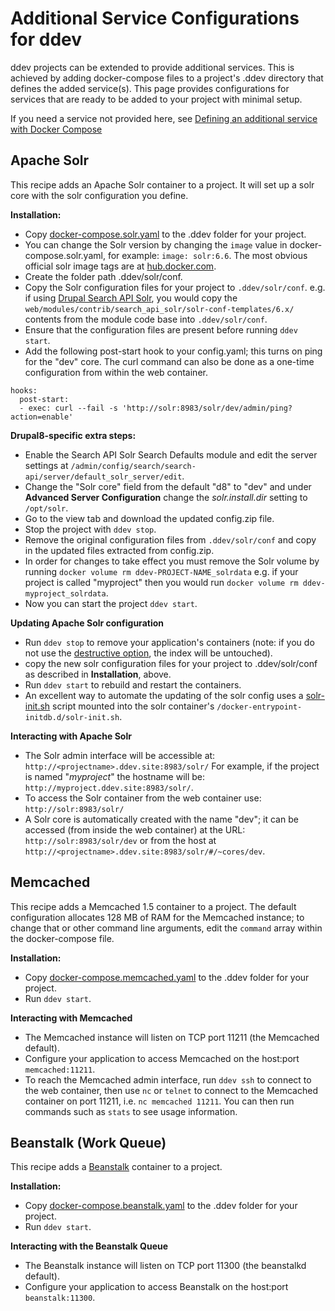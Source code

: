 <h1> Additional Service Configurations for ddev</h1>

ddev projects can be extended to provide additional services. This is achieved by adding docker-compose files to a project's .ddev directory that defines the added service(s). This page provides configurations for services that are ready to be added to your project with minimal setup.

If you need a service not provided here, see [Defining an additional service with Docker Compose](custom-compose-files.md)

## Apache Solr
This recipe adds an Apache Solr container to a project. It will set up a solr core with the solr configuration you define.

**Installation:**

- Copy [docker-compose.solr.yaml](https://github.com/drud/ddev/tree/master/pkg/servicetest/testdata/services/docker-compose.solr.yaml) to the .ddev folder for your project.
- You can change the Solr version by changing the `image` value in docker-compose.solr.yaml, for example: `image: solr:6.6`. The most obvious official solr image tags are at [hub.docker.com](https://hub.docker.com/_/solr/).
- Create the folder path .ddev/solr/conf.
- Copy the Solr configuration files for your project to `.ddev/solr/conf`. e.g. if using [Drupal Search API Solr](https://www.drupal.org/project/search_api_solr), you would copy the `web/modules/contrib/search_api_solr/solr-conf-templates/6.x/ `contents from the module code base into `.ddev/solr/conf`.
- Ensure that the configuration files are present before running `ddev start`.
- Add the following post-start hook to your config.yaml; this turns on ping for the "dev" core. The curl command can also be done as a one-time configuration from within the web container.
```
hooks:
  post-start:
  - exec: curl --fail -s 'http://solr:8983/solr/dev/admin/ping?action=enable'
```

**Drupal8-specific extra steps:** 
- Enable the Search API Solr Search Defaults module and edit the server settings at `/admin/config/search/search-api/server/default_solr_server/edit`.
- Change the "Solr core" field from the default "d8" to "dev" and under **Advanced Server Configuration** change the _solr.install.dir_ setting to `/opt/solr`.
- Go to the view tab and download the updated config.zip file.
- Stop the project with `ddev stop`.
- Remove the original configuration files from `.ddev/solr/conf` and copy in the updated files extracted from config.zip.
- In order for changes to take effect you must remove the Solr volume by running `docker volume rm ddev-PROJECT-NAME_solrdata` e.g. if your project is called "myproject" then you would run `docker volume rm ddev-myproject_solrdata`.
- Now you can start the project `ddev start`.

**Updating Apache Solr configuration**

- Run `ddev stop` to remove your application's containers (note: if you do not use the [destructive option](cli-usage#removing-projects-from-your-collection-known-to-ddev), the index will be untouched).
- copy the new solr configuration files for your project to .ddev/solr/conf as described in **Installation**, above.
- Run `ddev start` to rebuild and restart the containers.
- An excellent way to automate the updating of the solr config uses a [solr-init.sh](https://github.com/drud/ddev/pull/1645#issuecomment-503722974) script mounted into the solr container's `/docker-entrypoint-initdb.d/solr-init.sh`.

**Interacting with Apache Solr**

- The Solr admin interface will be accessible at: `http://<projectname>.ddev.site:8983/solr/` For example, if the project is named "_myproject_" the hostname will be: `http://myproject.ddev.site:8983/solr/`.
- To access the Solr container from the web container use: `http://solr:8983/solr/`
- A Solr core is automatically created with the name "dev"; it can be accessed (from inside the web container) at the URL: `http://solr:8983/solr/dev` or from the host at `http://<projectname>.ddev.site:8983/solr/#/~cores/dev`.

## Memcached
This recipe adds a Memcached 1.5 container to a project. The default configuration allocates 128 MB of RAM for the Memcached instance; to change that or other command line arguments, edit the `command` array within the docker-compose file.

**Installation:**

- Copy [docker-compose.memcached.yaml](https://github.com/drud/ddev/tree/master/pkg/servicetest/testdata/services/docker-compose.memcached.yaml) to the .ddev folder for your project.
- Run `ddev start`.

**Interacting with Memcached**

- The Memcached instance will listen on TCP port 11211 (the Memcached default).
- Configure your application to access Memcached on the host:port `memcached:11211`.
- To reach the Memcached admin interface, run `ddev ssh` to connect to the web container, then use `nc` or `telnet` to connect to the Memcached container on port 11211, i.e. `nc memcached 11211`. You can then run commands such as `stats` to see usage information.

## Beanstalk (Work Queue)
This recipe adds a [Beanstalk](https://beanstalkd.github.io/) container to a project.

**Installation:**

- Copy [docker-compose.beanstalk.yaml](https://github.com/drud/ddev/tree/master/pkg/servicetest/testdata/services/docker-compose.beanstalkd.yaml) to the .ddev folder for your project.
- Run `ddev start`.

**Interacting with the Beanstalk Queue**

- The Beanstalk instance will listen on TCP port 11300 (the beanstalkd default).
- Configure your application to access Beanstalk on the host:port `beanstalk:11300`.
